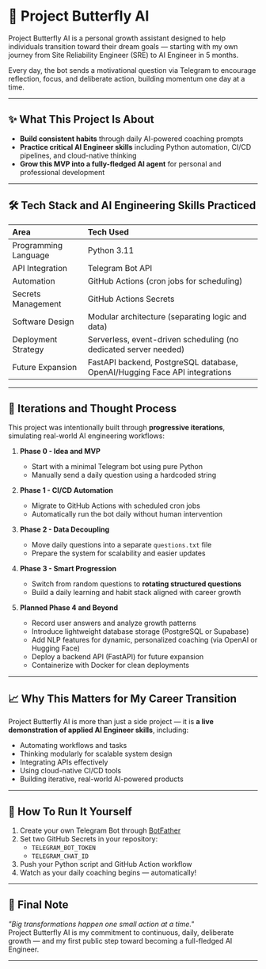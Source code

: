 # 🦋 Project Butterfly AI

Project Butterfly AI is a personal growth assistant designed to help individuals transition toward their dream goals — starting with my own journey from Site Reliability Engineer (SRE) to AI Engineer in 5 months.

Every day, the bot sends a motivational question via Telegram to encourage reflection, focus, and deliberate action, building momentum one day at a time.

---

## ✨ What This Project Is About

- **Build consistent habits** through daily AI-powered coaching prompts
- **Practice critical AI Engineer skills** including Python automation, CI/CD pipelines, and cloud-native thinking
- **Grow this MVP into a fully-fledged AI agent** for personal and professional development

---

## 🛠️ Tech Stack and AI Engineering Skills Practiced

| Area | Tech Used |
|:---|:---|
| Programming Language | Python 3.11 |
| API Integration | Telegram Bot API |
| Automation | GitHub Actions (cron jobs for scheduling) |
| Secrets Management | GitHub Actions Secrets |
| Software Design | Modular architecture (separating logic and data) |
| Deployment Strategy | Serverless, event-driven scheduling (no dedicated server needed) |
| Future Expansion | FastAPI backend, PostgreSQL database, OpenAI/Hugging Face API integrations |

---

## 🔁 Iterations and Thought Process

This project was intentionally built through **progressive iterations**, simulating real-world AI engineering workflows:

1. **Phase 0 - Idea and MVP**
   - Start with a minimal Telegram bot using pure Python
   - Manually send a daily question using a hardcoded string

2. **Phase 1 - CI/CD Automation**
   - Migrate to GitHub Actions with scheduled cron jobs
   - Automatically run the bot daily without human intervention

3. **Phase 2 - Data Decoupling**
   - Move daily questions into a separate `questions.txt` file
   - Prepare the system for scalability and easier updates

4. **Phase 3 - Smart Progression**
   - Switch from random questions to **rotating structured questions**
   - Build a daily learning and habit stack aligned with career growth

5. **Planned Phase 4 and Beyond**
   - Record user answers and analyze growth patterns
   - Introduce lightweight database storage (PostgreSQL or Supabase)
   - Add NLP features for dynamic, personalized coaching (via OpenAI or Hugging Face)
   - Deploy a backend API (FastAPI) for future expansion
   - Containerize with Docker for clean deployments

---

## 📈 Why This Matters for My Career Transition

Project Butterfly AI is more than just a side project — it is **a live demonstration of applied AI Engineer skills**, including:

- Automating workflows and tasks
- Thinking modularly for scalable system design
- Integrating APIs effectively
- Using cloud-native CI/CD tools
- Building iterative, real-world AI-powered products

---

## 🚀 How To Run It Yourself

1. Create your own Telegram Bot through [BotFather](https://t.me/botfather)
2. Set two GitHub Secrets in your repository:
   - `TELEGRAM_BOT_TOKEN`
   - `TELEGRAM_CHAT_ID`
3. Push your Python script and GitHub Action workflow
4. Watch as your daily coaching begins — automatically!

---

## 🦋 Final Note

_"Big transformations happen one small action at a time."_  
Project Butterfly AI is my commitment to continuous, daily, deliberate growth — and my first public step toward becoming a full-fledged AI Engineer.

---
